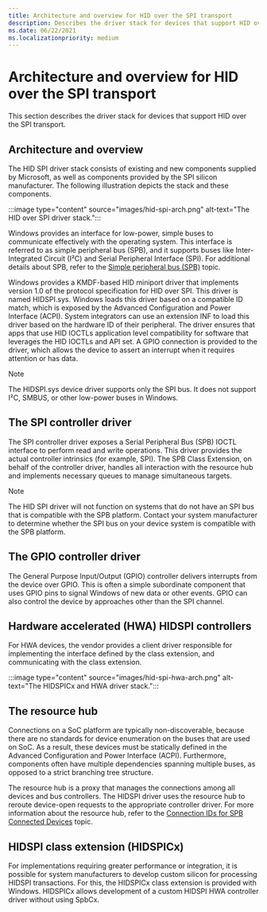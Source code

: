 ```yaml
---
title: Architecture and overview for HID over the SPI transport
description: Describes the driver stack for devices that support HID over the SPI transport.
ms.date: 06/22/2021
ms.localizationpriority: medium
---
```


# Architecture and overview for HID over the SPI transport

This section describes the driver stack for devices that support HID over the SPI transport.

## Architecture and overview

The HID SPI driver stack consists of existing and new components supplied by Microsoft, as well as components provided by the SPI silicon manufacturer. The following illustration depicts the stack and these components.

:::image type="content" source="images/hid-spi-arch.png" alt-text="The HID over SPI driver stack.":::

Windows provides an interface for low-power, simple buses to communicate effectively with the operating system. This interface is referred to as simple peripheral bus (SPB), and it supports buses like Inter-Integrated Circuit (I²C) and Serial Peripheral Interface (SPI). For additional details about SPB, refer to the [Simple peripheral bus (SPB)](../bringup/simple-peripheral-bus--spb-.md) topic.

Windows provides a KMDF-based HID miniport driver that implements version 1.0 of the protocol specification for HID over SPI. This driver is named HIDSPI.sys. Windows loads this driver based on a compatible ID match, which is exposed by the Advanced Configuration and Power Interface (ACPI). System integrators can use an extension INF to load this driver based on the hardware ID of their peripheral. The driver ensures that apps that use HID IOCTLs application level compatibility for software that leverages the HID IOCTLs and API set. A GPIO connection is provided to the driver, which allows the device to assert an interrupt when it requires attention or has data.

> [!NOTE]
> The HIDSPI.sys device driver supports only the SPI bus. It does not support I²C, SMBUS, or other low-power buses in Windows.

## The SPI controller driver

The SPI controller driver exposes a Serial Peripheral Bus (SPB) IOCTL interface to perform read and write operations. This driver provides the actual controller intrinsics (for example, SPI). The SPB Class Extension, on behalf of the controller driver, handles all interaction with the resource hub and implements necessary queues to manage simultaneous targets.

> [!NOTE]
> The HID SPI driver will not function on systems that do not have an SPI bus that is compatible with the SPB platform. Contact your system manufacturer to determine whether the SPI bus on your device system is compatible with the SPB platform.

## The GPIO controller driver

The General Purpose Input/Output (GPIO) controller delivers interrupts from the device over GPIO. This is often a simple subordinate component that uses GPIO pins to signal Windows of new data or other events. GPIO can also control the device by approaches other than the SPI channel.

## Hardware accelerated (HWA) HIDSPI controllers

For HWA devices, the vendor provides a client driver responsible for implementing the interface defined by the class extension, and communicating with the class extension.

:::image type="content" source="images/hid-spi-hwa-arch.png" alt-text="The HIDSPICx and HWA driver stack.":::

## The resource hub

Connections on a SoC platform are typically non-discoverable, because there are no standards for device enumeration on the buses that are used on SoC. As a result, these devices must be statically defined in the Advanced Configuration and Power Interface (ACPI). Furthermore, components often have multiple dependencies spanning multiple buses, as opposed to a strict branching tree structure.

The resource hub is a proxy that manages the connections among all devices and bus controllers. The HIDSPI driver uses the resource hub to reroute device-open requests to the appropriate controller driver. For more information about the resource hub, refer to the [Connection IDs for SPB Connected Devices](../spb/connection-ids-for-spb-connected-peripheral-devices.md) topic.

## HIDSPI class extension (HIDSPICx)

For implementations requiring greater performance or integration, it is possible for system manufacturers to develop custom silicon for processing HIDSPI transactions. For this, the HIDSPICx class extension is provided with Windows. HIDSPICx allows development of a custom HIDSPI HWA controller driver without using SpbCx.
